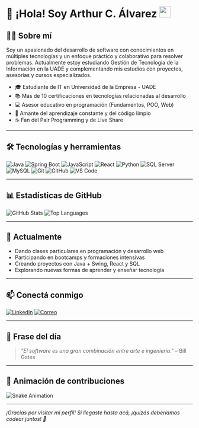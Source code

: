 # 👋 ¡Hola! Soy Arthur C. Álvarez <img src="https://media.giphy.com/media/hvRJCLFzcasrR4ia7z/giphy.gif" width="30px" />

## 🧑‍💻 Sobre mí

Soy un apasionado del desarrollo de software con conocimientos en múltiples tecnologías y un enfoque práctico y colaborativo para resolver problemas. Actualmente estoy estudiando Gestión de Tecnología de la Información en la UADE y complementando mis estudios con proyectos, asesorías y cursos especializados.

- 🎓 Estudiante de IT en Universidad de la Empresa - UADE
- 📚 Más de 10 certificaciones en tecnologías relacionadas al desarrollo
- 💻 Asesor educativo en programación (Fundamentos, POO, Web)
- 🧠 Amante del aprendizaje constante y del código limpio
- ☕ Fan del Pair Programming y de Live Share

---

## 🛠️ Tecnologías y herramientas

![Java](https://img.shields.io/badge/-Java-333?style=flat&logo=java)
![Spring Boot](https://img.shields.io/badge/-SpringBoot-333?style=flat&logo=springboot)
![JavaScript](https://img.shields.io/badge/-JavaScript-333?style=flat&logo=javascript)
![React](https://img.shields.io/badge/-React-333?style=flat&logo=react)
![Python](https://img.shields.io/badge/-Python-333?style=flat&logo=python)
![SQL Server](https://img.shields.io/badge/-SQL%20Server-333?style=flat&logo=microsoft-sql-server)
![MySQL](https://img.shields.io/badge/-MySQL-333?style=flat&logo=mysql)
![Git](https://img.shields.io/badge/-Git-333?style=flat&logo=git)
![GitHub](https://img.shields.io/badge/-GitHub-333?style=flat&logo=github)
![VS Code](https://img.shields.io/badge/-VS%20Code-333?style=flat&logo=visual-studio-code)

---

## 📊 Estadísticas de GitHub

![GitHub Stats](https://github-readme-stats.vercel.app/api?username=Arthurcalvarez&show_icons=true&theme=radical)
![Top Languages](https://github-readme-stats.vercel.app/api/top-langs/?username=Arthurcalvarez&layout=compact&theme=radical)

---

## 🌱 Actualmente

- Dando clases particulares en programación y desarrollo web
- Participando en bootcamps y formaciones intensivas
- Creando proyectos con Java + Swing, React y SQL
- Explorando nuevas formas de aprender y enseñar tecnología

---

## 📫 Conectá conmigo

[![LinkedIn](https://img.shields.io/badge/-LinkedIn-blue?style=flat&logo=linkedin)](https://linkedin.com/in/arthurcalvarez)
[![Correo](https://img.shields.io/badge/-Email-333?style=flat&logo=gmail)](mailto:object.arthur@gmail.com)

---

## 🧠 Frase del día

> *"El software es una gran combinación entre arte e ingeniería."* – Bill Gates

---

## 🐍 Animación de contribuciones

![Snake Animation](https://github.com/Arthur-C-A/Arthur-C-A/blob/output/github-contribution-grid-snake.svg)

---

*¡Gracias por visitar mi perfil! Si llegaste hasta acá, ¡quizás deberíamos codear juntos! 🚀*
